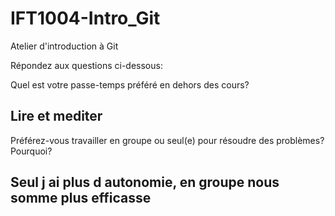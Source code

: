 # IFT1004-Intro_Git
Atelier d'introduction à Git

Répondez aux questions ci-dessous:

Quel est votre passe-temps préféré en dehors des cours?
## Lire et mediter
Préférez-vous travailler en groupe ou seul(e) pour résoudre des problèmes? Pourquoi?
## Seul j ai plus d autonomie, en groupe nous somme plus efficasse
